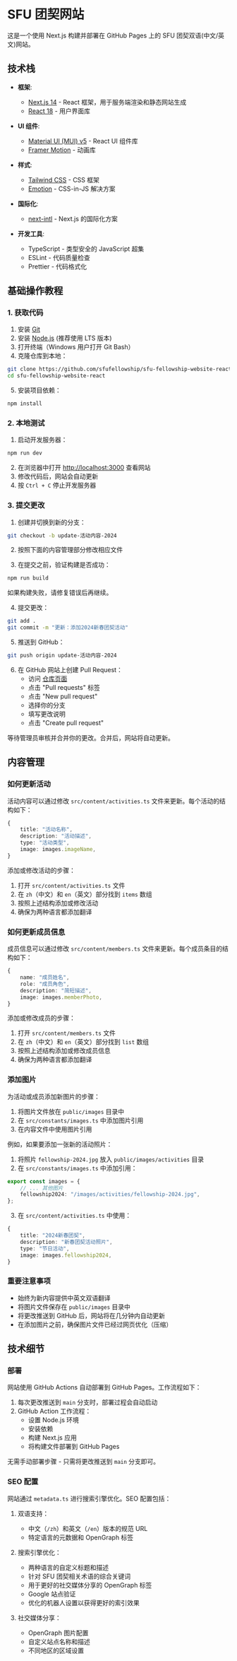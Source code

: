 # SFU 团契网站

这是一个使用 Next.js 构建并部署在 GitHub Pages 上的 SFU 团契双语(中文/英文)网站。

## 技术栈

-   **框架**:

    -   [Next.js 14](https://nextjs.org/) - React 框架，用于服务端渲染和静态网站生成
    -   [React 18](https://reactjs.org/) - 用户界面库

-   **UI 组件**:

    -   [Material UI (MUI) v5](https://mui.com/) - React UI 组件库
    -   [Framer Motion](https://www.framer.com/motion/) - 动画库

-   **样式**:

    -   [Tailwind CSS](https://tailwindcss.com/) - CSS 框架
    -   [Emotion](https://emotion.sh/) - CSS-in-JS 解决方案

-   **国际化**:

    -   [next-intl](https://next-intl-docs.vercel.app/) - Next.js 的国际化方案

-   **开发工具**:
    -   TypeScript - 类型安全的 JavaScript 超集
    -   ESLint - 代码质量检查
    -   Prettier - 代码格式化

## 基础操作教程

### 1. 获取代码

1. 安装 [Git](https://git-scm.com/downloads)
2. 安装 [Node.js](https://nodejs.org/) (推荐使用 LTS 版本)
3. 打开终端（Windows 用户打开 Git Bash）
4. 克隆仓库到本地：

```bash
git clone https://github.com/sfufellowship/sfu-fellowship-website-react.git
cd sfu-fellowship-website-react
```

5. 安装项目依赖：

```bash
npm install
```

### 2. 本地测试

1. 启动开发服务器：

```bash
npm run dev
```

2. 在浏览器中打开 [http://localhost:3000](http://localhost:3000) 查看网站
3. 修改代码后，网站会自动更新
4. 按 `Ctrl + C` 停止开发服务器

### 3. 提交更改

1. 创建并切换到新的分支：

```bash
git checkout -b update-活动内容-2024
```

2. 按照下面的内容管理部分修改相应文件

3. 在提交之前，验证构建是否成功：

```bash
npm run build
```

如果构建失败，请修复错误后再继续。

4. 提交更改：

```bash
git add .
git commit -m "更新：添加2024新春团契活动"
```

5. 推送到 GitHub：

```bash
git push origin update-活动内容-2024
```

6. 在 GitHub 网站上创建 Pull Request：
    - 访问 [仓库页面](https://github.com/sfufellowship/sfu-fellowship-website-react)
    - 点击 "Pull requests" 标签
    - 点击 "New pull request"
    - 选择你的分支
    - 填写更改说明
    - 点击 "Create pull request"

等待管理员审核并合并你的更改。合并后，网站将自动更新。

## 内容管理

### 如何更新活动

活动内容可以通过修改 `src/content/activities.ts` 文件来更新。每个活动的结构如下：

```typescript
{
    title: "活动名称",
    description: "活动描述",
    type: "活动类型",
    image: images.imageName,
}
```

添加或修改活动的步骤：

1. 打开 `src/content/activities.ts` 文件
2. 在 `zh`（中文）和 `en`（英文）部分找到 `items` 数组
3. 按照上述结构添加或修改活动
4. 确保为两种语言都添加翻译

### 如何更新成员信息

成员信息可以通过修改 `src/content/members.ts` 文件来更新。每个成员条目的结构如下：

```typescript
{
    name: "成员姓名",
    role: "成员角色",
    description: "简短描述",
    image: images.memberPhoto,
}
```

添加或修改成员的步骤：

1. 打开 `src/content/members.ts` 文件
2. 在 `zh`（中文）和 `en`（英文）部分找到 `list` 数组
3. 按照上述结构添加或修改成员信息
4. 确保为两种语言都添加翻译

### 添加图片

为活动或成员添加新图片的步骤：

1. 将图片文件放在 `public/images` 目录中
2. 在 `src/constants/images.ts` 中添加图片引用
3. 在内容文件中使用图片引用

例如，如果要添加一张新的活动照片：

1. 将照片 `fellowship-2024.jpg` 放入 `public/images/activities` 目录
2. 在 `src/constants/images.ts` 中添加引用：

```typescript
export const images = {
    // ... 其他图片
    fellowship2024: "/images/activities/fellowship-2024.jpg",
};
```

3. 在 `src/content/activities.ts` 中使用：

```typescript
{
    title: "2024新春团契",
    description: "新春团契活动照片",
    type: "节日活动",
    image: images.fellowship2024,
}
```

### 重要注意事项

-   始终为新内容提供中英文双语翻译
-   将图片文件保存在 `public/images` 目录中
-   将更改推送到 GitHub 后，网站将在几分钟内自动更新
-   在添加图片之前，确保图片文件已经过网页优化（压缩）

## 技术细节

### 部署

网站使用 GitHub Actions 自动部署到 GitHub Pages。工作流程如下：

1. 每次更改推送到 `main` 分支时，部署过程会自动启动
2. GitHub Action 工作流程：
    - 设置 Node.js 环境
    - 安装依赖
    - 构建 Next.js 应用
    - 将构建文件部署到 GitHub Pages

无需手动部署步骤 - 只需将更改推送到 `main` 分支即可。

### SEO 配置

网站通过 `metadata.ts` 进行搜索引擎优化。SEO 配置包括：

1. 双语支持：

    - 中文（`/zh`）和英文（`/en`）版本的规范 URL
    - 特定语言的元数据和 OpenGraph 标签

2. 搜索引擎优化：

    - 两种语言的自定义标题和描述
    - 针对 SFU 团契相关术语的综合关键词
    - 用于更好的社交媒体分享的 OpenGraph 标签
    - Google 站点验证
    - 优化的机器人设置以获得更好的索引效果

3. 社交媒体分享：
    - OpenGraph 图片配置
    - 自定义站点名称和描述
    - 不同地区的区域设置
